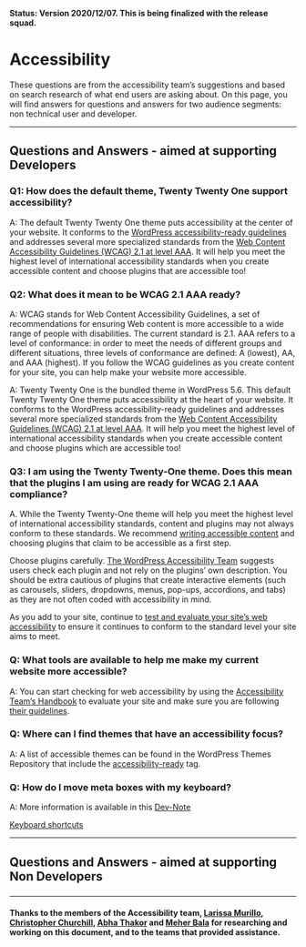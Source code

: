**Status: Version 2020/12/07. This is being finalized with the release squad.**

# Accessibility

These questions are from the accessibility team’s suggestions and based on search research of what end users are asking about. On this page, you will find answers for questions and answers for two audience segments: non technical user and developer. 

***

## Questions and Answers - aimed at supporting Developers 

### Q1: How does the default theme, Twenty Twenty One support accessibility? 
A: The default Twenty Twenty One theme puts accessibility at the center of your website. It conforms to the [WordPress accessibility-ready guidelines](https://make.wordpress.org/themes/handbook/review/accessibility/) and addresses several more specialized standards from the [Web Content Accessibility Guidelines (WCAG) 2.1 at level AAA](https://www.w3.org/WAI/WCAG2AAA-Conformance). It will help you meet the highest level of international accessibility standards when you create accessible content and choose plugins that are accessible too!

### Q2: What does it mean to be WCAG 2.1 AAA ready?
A: WCAG stands for Web Content Accessibility Guidelines, a set of recommendations for ensuring Web content is more accessible to a wide range of people with disabilities. The current standard is 2.1. 
AAA refers to a level of conformance: in order to meet the needs of different groups and different situations, three levels of conformance are defined: A (lowest), AA, and AAA (highest). 
If you follow the WCAG guidelines as you create content for your site, you can help make your website more accessible.

A: Twenty Twenty One is the bundled theme in WordPress 5.6. 
This default Twenty Twenty One theme puts accessibility at the heart of your website. It conforms to the WordPress accessibility-ready guidelines and addresses several more specialized standards from the [Web Content Accessibility Guidelines (WCAG) 2.1 at level AAA](https://www.w3.org/WAI/WCAG2AAA-Conformance). It will help you meet the highest level of international accessibility standards when you create accessible content and choose plugins which are accessible too!

### Q3: I am using the Twenty Twenty-One theme. Does this mean that the plugins I am using are ready for WCAG 2.1 AAA compliance?
A. While the Twenty Twenty-One theme will help you meet the highest level of international accessibility standards, content and plugins may not always conform to these standards. We recommend [writing accessible content](https://www.w3.org/WAI/tips/writing/) and choosing plugins that claim to be accessible as a first step. 

Choose plugins carefully. [The WordPress Accessibility Team](https://make.wordpress.org/accessibility/) suggests users check each plugin and not rely on the plugins’ own description. You should be extra cautious of plugins that create interactive elements (such as carousels, sliders, dropdowns, menus, pop-ups, accordions, and tabs) as they are not often coded with accessibility in mind.  

As you add to your site, continue to [test and evaluate your site’s web accessibility](https://www.w3.org/WAI/test-evaluate/) to ensure it continues to conform to the standard level your site aims to meet. 

### Q: What tools are available to help me make my current website more accessible?
A: You can start checking for web accessibility by using the [Accessibility Team’s Handbook](https://make.wordpress.org/accessibility/handbook/test-for-web-accessibility/) to evaluate your site and make sure you are following [their guidelines](https://make.wordpress.org/accessibility/handbook/best-practices/).  

### Q: Where can I find themes that have an accessibility focus?
A: A list of accessible themes can be found in the WordPress Themes Repository that include the [accessibility-ready](https://wordpress.org/themes/tags/accessibility-ready/) tag. 


### Q: How do I move meta boxes with my keyboard?
A: More information is available in this [Dev-Note](https://wp.me/p2AvED-lGO) 

[Keyboard shortcuts](https://developer.wordpress.org/block-editor/components/keyboard-shortcuts/)



***

## Questions and Answers - aimed at supporting Non Developers 

### 




***


#### Thanks to the members of the Accessibility team, [Larissa Murillo](https://profiles.wordpress.org/lmurillom/), [Christopher Churchill](https://profiles.wordpress.org/vimes1984/), [Abha Thakor](https://profiles.wordpress.org/webcommsat/) and [Meher Bala](https://profiles.wordpress.org/meher/) for researching and working on this document, and to the teams that provided assistance.



 
